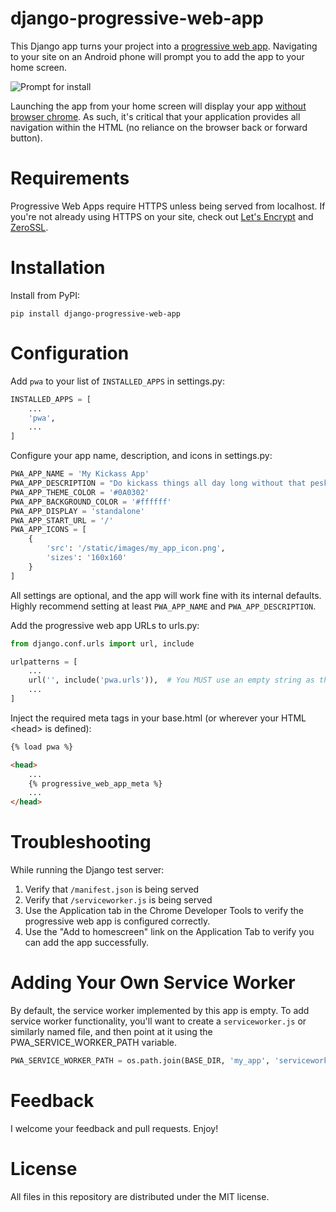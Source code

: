django-progressive-web-app
=====
This Django app turns your project into a [progressive web app](https://developers.google.com/web/progressive-web-apps/).  Navigating to your site on an Android phone will prompt you to add the app to your home screen.

![Prompt for install](https://github.com/svvitale/django-progressive-web-app/raw/master/images/screenshot1.png)

Launching the app from your home screen will display your app [without browser chrome](https://github.com/svvitale/django-progressive-web-app/raw/master/images/screenshot2.png).  As such, it's critical that your application provides all navigation within the HTML (no reliance on the browser back or forward button).

Requirements
=====
Progressive Web Apps require HTTPS unless being served from localhost.  If you're not already using HTTPS on your site, check out [Let's Encrypt](https://letsencrypt.org/) and [ZeroSSL](https://zerossl.com/).

Installation
=====
Install from PyPI:

```
pip install django-progressive-web-app
```

Configuration
=====
Add `pwa` to your list of `INSTALLED_APPS` in settings.py:

```python
INSTALLED_APPS = [
    ...
    'pwa',
    ...
]
```

Configure your app name, description, and icons in settings.py:
```python
PWA_APP_NAME = 'My Kickass App'
PWA_APP_DESCRIPTION = "Do kickass things all day long without that pesky browser chrome"
PWA_APP_THEME_COLOR = '#0A0302'
PWA_APP_BACKGROUND_COLOR = '#ffffff'
PWA_APP_DISPLAY = 'standalone'
PWA_APP_START_URL = '/'
PWA_APP_ICONS = [
    {
        'src': '/static/images/my_app_icon.png',
        'sizes': '160x160'
    }
]
```

All settings are optional, and the app will work fine with its internal defaults.  Highly recommend setting at least `PWA_APP_NAME` and `PWA_APP_DESCRIPTION`.

Add the progressive web app URLs to urls.py:
```python
from django.conf.urls import url, include

urlpatterns = [
    ...
    url('', include('pwa.urls')),  # You MUST use an empty string as the URL prefix
    ...
]
```

Inject the required meta tags in your base.html (or wherever your HTML &lt;head&gt; is defined):
```html
{% load pwa %}

<head>
    ...
    {% progressive_web_app_meta %}
    ...
</head>
```

Troubleshooting
=====
While running the Django test server:

1. Verify that `/manifest.json` is being served
1. Verify that `/serviceworker.js` is being served
1. Use the Application tab in the Chrome Developer Tools to verify the progressive web app is configured correctly.
1. Use the "Add to homescreen" link on the Application Tab to verify you can add the app successfully.

Adding Your Own Service Worker
=====
By default, the service worker implemented by this app is empty.  To add service worker functionality, you'll want to create a `serviceworker.js` or similarly named file, and then point at it using the PWA_SERVICE_WORKER_PATH variable.

```python
PWA_SERVICE_WORKER_PATH = os.path.join(BASE_DIR, 'my_app', 'serviceworker.js')

```

Feedback
=====
I welcome your feedback and pull requests.  Enjoy!

License
=====
All files in this repository are distributed under the MIT license.
